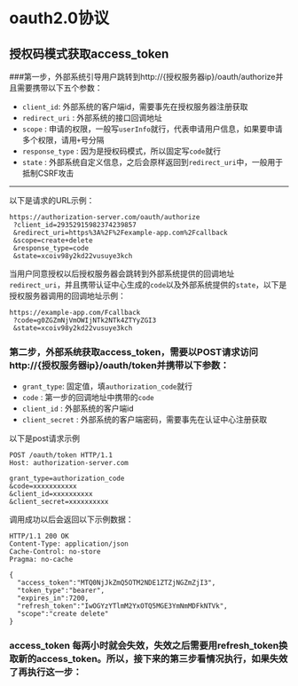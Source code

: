 # oauth2.0协议
## 授权码模式获取access_token
###第一步，外部系统引导用户跳转到http://{授权服务器ip}/oauth/authorize并且需要携带以下五个参数：
* `client_id`: 外部系统的客户端id，需要事先在授权服务器注册获取
* `redirect_uri` : 外部系统的接口回调地址
* `scope` : 申请的权限，一般写`userInfo`就行，代表申请用户信息，如果要申请多个权限，请用`+`号分隔
* `response_type` : 因为是授权码模式，所以固定写`code`就行
* `state` : 外部系统自定义信息，之后会原样返回到`redirect_uri`中，一般用于抵制CSRF攻击
---
以下是请求的URL示例：
```
https://authorization-server.com/oauth/authorize
 ?client_id=29352915982374239857
 &redirect_uri=https%3A%2F%2Fexample-app.com%2Fcallback
 &scope=create+delete
 &response_type=code
 &state=xcoiv98y2kd22vusuye3kch
```
当用户同意授权以后授权服务器会跳转到外部系统提供的回调地址`redirect_uri`，并且携带认证中心生成的`code`以及外部系统提供的`state`，以下是授权服务器调用的回调地址示例：
```
https://example-app.com/Fcallback
 ?code=g0ZGZmNjVmOWIjNTk2NTk4ZTYyZGI3
 &state=xcoiv98y2kd22vusuye3kch
```
### 第二步，外部系统获取access_token，需要以POST请求访问http://{授权服务器ip}/oauth/token并携带以下参数：
* `grant_type`: 固定值，填`authorization_code`就行
* `code` : 第一步的回调地址中携带的`code`
* `client_id` : 外部系统的客户端id
* `client_secret` : 外部系统的客户端密码，需要事先在认证中心注册获取

以下是post请求示例
```
POST /oauth/token HTTP/1.1
Host: authorization-server.com

grant_type=authorization_code
&code=xxxxxxxxxxx
&client_id=xxxxxxxxxx
&client_secret=xxxxxxxxxx
```
调用成功以后会返回以下示例数据：
```
HTTP/1.1 200 OK
Content-Type: application/json
Cache-Control: no-store
Pragma: no-cache

{
  "access_token":"MTQ0NjJkZmQ5OTM2NDE1ZTZjNGZmZjI3",
  "token_type":"bearer",
  "expires_in":7200,
  "refresh_token":"IwOGYzYTlmM2YxOTQ5MGE3YmNmMDFkNTVk",
  "scope":"create delete"
}
```

### access_token 每两小时就会失效，失效之后需要用refresh_token换取新的access_token。所以，接下来的第三步看情况执行，如果失效了再执行这一步：
